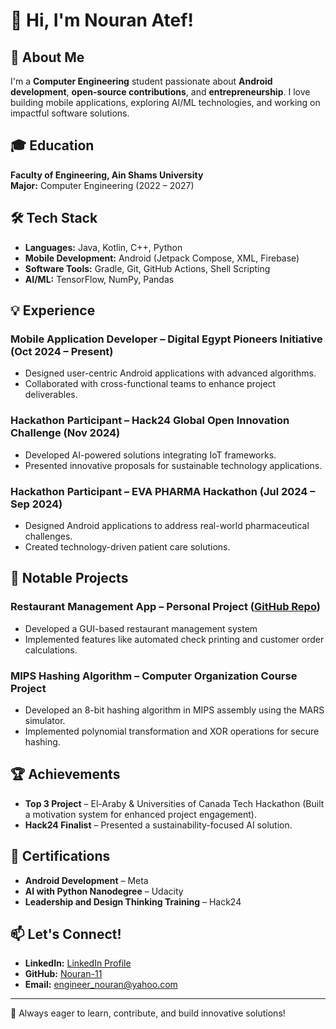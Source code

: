 
# 👋 Hi, I'm Nouran Atef!

## 🚀 About Me
I'm a **Computer Engineering** student passionate about **Android development**, **open-source contributions**, and **entrepreneurship**. I love building mobile applications, exploring AI/ML technologies, and working on impactful software solutions.

## 🎓 Education
**Faculty of Engineering, Ain Shams University**  
**Major:** Computer Engineering (2022 – 2027)  


## 🛠️ Tech Stack
- **Languages:** Java, Kotlin, C++, Python
- **Mobile Development:** Android (Jetpack Compose, XML, Firebase)
- **Software Tools:** Gradle, Git, GitHub Actions, Shell Scripting
- **AI/ML:** TensorFlow, NumPy, Pandas


## 💡 Experience
### **Mobile Application Developer** – Digital Egypt Pioneers Initiative (Oct 2024 – Present)
- Designed user-centric Android applications with advanced algorithms.
- Collaborated with cross-functional teams to enhance project deliverables.

### **Hackathon Participant** – Hack24 Global Open Innovation Challenge (Nov 2024)
- Developed AI-powered solutions integrating IoT frameworks.
- Presented innovative proposals for sustainable technology applications.

### **Hackathon Participant** – EVA PHARMA Hackathon (Jul 2024 – Sep 2024)
- Designed Android applications to address real-world pharmaceutical challenges.
- Created technology-driven patient care solutions.

## 🔨 Notable Projects
### **Restaurant Management App** – Personal Project ([GitHub Repo](https://github.com/Nouran-11/MyResturant))
- Developed a GUI-based restaurant management system 
- Implemented features like automated check printing and customer order calculations.

### **MIPS Hashing Algorithm** – Computer Organization Course Project
- Developed an 8-bit hashing algorithm in MIPS assembly using the MARS simulator.
- Implemented polynomial transformation and XOR operations for secure hashing.

## 🏆 Achievements
- **Top 3 Project** – El-Araby & Universities of Canada Tech Hackathon (Built a motivation system for enhanced project engagement).
- **Hack24 Finalist** – Presented a sustainability-focused AI solution.

## 📜 Certifications
- **Android Development** – Meta
- **AI with Python Nanodegree** – Udacity
- **Leadership and Design Thinking Training** – Hack24

## 📫 Let's Connect!
- **LinkedIn:** [LinkedIn Profile](https://www.linkedin.com/in/nouran-atef11)
- **GitHub:** [Nouran-11](https://github.com/Nouran-11)
- **Email:** [engineer_nouran@yahoo.com](mailto:engineer_nouran@yahoo.com)

---
🚀 Always eager to learn, contribute, and build innovative solutions!
